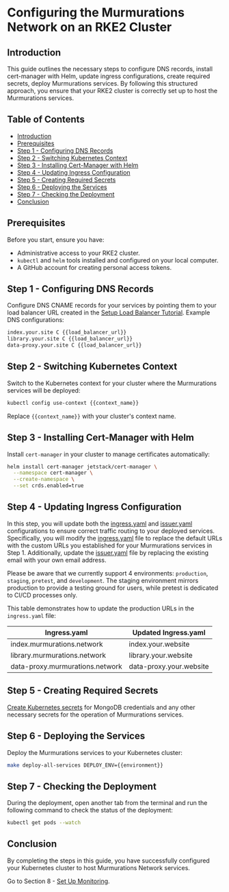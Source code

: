 # Configuring the Murmurations Network on an RKE2 Cluster

## Introduction

This guide outlines the necessary steps to configure DNS records, install cert-manager with Helm, update ingress configurations, create required secrets, deploy Murmurations services. By following this structured approach, you ensure that your RKE2 cluster is correctly set up to host the Murmurations services.

## Table of Contents

- [Introduction](#introduction)
- [Prerequisites](#prerequisites)
- [Step 1 - Configuring DNS Records](#step-1---configuring-dns-records)
- [Step 2 - Switching Kubernetes Context](#step-2---switching-kubernetes-context)
- [Step 3 - Installing Cert-Manager with Helm](#step-3---installing-cert-manager-with-helm)
- [Step 4 - Updating Ingress Configuration](#step-4---updating-ingress-configuration)
- [Step 5 - Creating Required Secrets](#step-5---creating-required-secrets)
- [Step 6 - Deploying the Services](#step-6---deploying-the-services)
- [Step 7 - Checking the Deployment](#step-7---checking-the-deployment)
- [Conclusion](#conclusion)

## Prerequisites

Before you start, ensure you have:

- Administrative access to your RKE2 cluster.
- `kubectl` and `helm` tools installed and configured on your local computer.
- A GitHub account for creating personal access tokens.

## Step 1 - Configuring DNS Records

Configure DNS CNAME records for your services by pointing them to your load balancer URL created in the [Setup Load Balancer Tutorial](../05-setup-lb/README.md). Example DNS configurations:

```bash
index.your.site C {{load_balancer_url}}
library.your.site C {{load_balancer_url}}
data-proxy.your.site C {{load_balancer_url}}
```

## Step 2 - Switching Kubernetes Context

Switch to the Kubernetes context for your cluster where the Murmurations services will be deployed:

```bash
kubectl config use-context {{context_name}}
```

Replace `{{context_name}}` with your cluster's context name.

## Step 3 - Installing Cert-Manager with Helm

Install `cert-manager` in your cluster to manage certificates automatically:

```bash
helm install cert-manager jetstack/cert-manager \
  --namespace cert-manager \
  --create-namespace \
  --set crds.enabled=true
```

## Step 4 - Updating Ingress Configuration

In this step, you will update both the [ingress.yaml](../../../charts/murmurations/charts/ingress/templates/ingress/ingress.yaml) and [issuer.yaml](../../../charts/murmurations/charts/ingress/templates/cert/issuer.yaml) configurations to ensure correct traffic routing to your deployed services. Specifically, you will modify the [ingress.yaml](../../../charts/murmurations/charts/ingress/templates/ingress/ingress.yaml) file to replace the default URLs with the custom URLs you established for your Murmurations services in Step 1. Additionally, update the [issuer.yaml](../../../charts/murmurations/charts/ingress/templates/cert/issuer.yaml) file by replacing the existing email with your own email address.

Please be aware that we currently support 4 environments: `production`, `staging`, `pretest`, and `development`. The staging environment mirrors production to provide a testing ground for users, while pretest is dedicated to CI/CD processes only.

This table demonstrates how to update the production URLs in the `ingress.yaml` file:

|           Ingress.yaml             |        Updated Ingress.yaml   |
|------------------------------------|-------------------------------|
| index.murmurations.network         |     index.your.website        |
| library.murmurations.network       |     library.your.website      |
| data-proxy.murmurations.network    |     data-proxy.your.website   |

## Step 5 - Creating Required Secrets

[Create Kubernetes secrets](secrets.md) for MongoDB credentials and any other necessary secrets for the operation of Murmurations services.

## Step 6 - Deploying the Services

Deploy the Murmurations services to your Kubernetes cluster:

```bash
make deploy-all-services DEPLOY_ENV={{environment}}
```

## Step 7 - Checking the Deployment

During the deployment, open another tab from the terminal and run the following command to check the status of the deployment:

```bash
kubectl get pods --watch
```

## Conclusion

By completing the steps in this guide, you have successfully configured your Kubernetes cluster to host Murmurations Network services.

Go to Section 8 - [Set Up Monitoring](../08-setup-monitoring/README.md).
